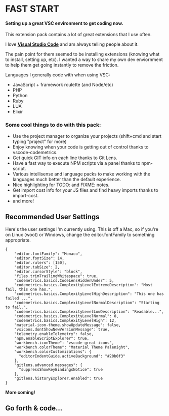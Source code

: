 # FAST START
#### Setting up a great VSC environment to get coding now.


This extension pack contains a lot of great extensions that I use often.

I love **[Visual Studio Code](https://code.visualstudio.com/)** and am always telling people about it.

The pain point for them seemed to be installing extensions (knowing what to install, setting up, etc). I wanted a way to share my own dev enviornment to help them get going instantly to remove the friction.

Languages I generally code with when using VSC:

* JavaScript + framework roulette (and Node/etc)
* PHP
* Python
* Ruby
* LUA
* Elixir

### Some cool things to do with this pack:

* Use the project manager to organize your projects (shift+cmd and start typing "project" for more)
* Enjoy knowing when your code is getting out of control thanks to vscode-codemetrics.
* Get quick GIT info on each line thanks to Git Lens.
* Have a fast way to execute NPM scripts via a panel thanks to npm-script.
* Various intellisense and language packs to make working with the languages much better than the default experience.
* Nice highlighting for TODO: and FIXME: notes.
* Get import cost info for your JS files and find heavy imports thanks to import-cost.
* and more!

## Recommended User Settings

Here's the user settings I'm currently using. This is off a Mac, so if you're on Linux (woot) or Windows, change the editor.fontFamily to something appropriate.

```
{
    "editor.fontFamily": "Monaco",
    "editor.fontSize": 14,
    "editor.rulers": [150],
    "editor.tabSize": 2,
    "editor.cursorStyle": "block",
    "files.trimTrailingWhitespace": true,
    "codemetrics.basics.CodeLensHiddenUnder": 5,
    "codemetrics.basics.ComplexityLevelExtremeDescription": "Most fail, this one has.",
    "codemetrics.basics.ComplexityLevelHighDescription": "This one has failed ...",
    "codemetrics.basics.ComplexityLevelNormalDescription": "Starting to fail.",
    "codemetrics.basics.ComplexityLevelLowDescription": "Readable...",
    "codemetrics.basics.ComplexityLevelNormal": 8,
    "codemetrics.basics.ComplexityLevelHigh": 12,
    "material-icon-theme.showUpdateMessage": false,
    "vsicons.dontShowNewVersionMessage": true,
    "telemetry.enableTelemetry": false,
    "npm.enableScriptExplorer": true,
    "workbench.iconTheme": "vscode-great-icons",
    "workbench.colorTheme": "Material Theme Palenight",
    "workbench.colorCustomizations": {
      "editorIndentGuide.activeBackground": "#20b0f3"
    },
    "gitlens.advanced.messages": {
      "suppressShowKeyBindingsNotice": true
    },
    "gitlens.historyExplorer.enabled": true
}
```

**More coming!**

## **Go forth & code...**